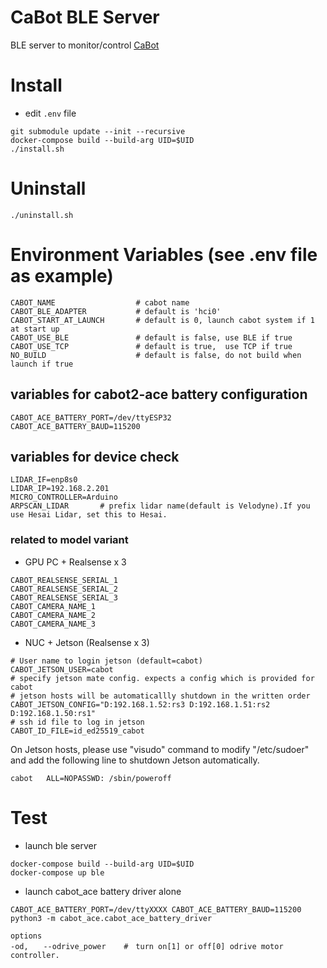 # CaBot BLE Server

BLE server to monitor/control [CaBot](https://github.com/cmu-cabot/cabot)

# Install

- edit `.env` file

```
git submodule update --init --recursive
docker-compose build --build-arg UID=$UID
./install.sh
```

# Uninstall

```
./uninstall.sh
```


# Environment Variables (see .env file as example)
```
CABOT_NAME                  # cabot name
CABOT_BLE_ADAPTER           # default is 'hci0'
CABOT_START_AT_LAUNCH       # default is 0, launch cabot system if 1 at start up
CABOT_USE_BLE               # default is false, use BLE if true
CABOT_USE_TCP               # default is true,  use TCP if true
NO_BUILD                    # default is false, do not build when launch if true
```

## variables for cabot2-ace battery configuration
```
CABOT_ACE_BATTERY_PORT=/dev/ttyESP32
CABOT_ACE_BATTERY_BAUD=115200
```

## variables for device check
```
LIDAR_IF=enp8s0
LIDAR_IP=192.168.2.201
MICRO_CONTROLLER=Arduino
ARPSCAN_LIDAR		# prefix lidar name(default is Velodyne).If you use Hesai Lidar, set this to Hesai.
```

### related to model variant
- GPU PC + Realsense x 3
```
CABOT_REALSENSE_SERIAL_1
CABOT_REALSENSE_SERIAL_2
CABOT_REALSENSE_SERIAL_3
CABOT_CAMERA_NAME_1
CABOT_CAMERA_NAME_2
CABOT_CAMERA_NAME_3
```
- NUC + Jetson (Realsense x 3)
```
# User name to login jetson (default=cabot)
CABOT_JETSON_USER=cabot
# specify jetson mate config. expects a config which is provided for cabot
# jetson hosts will be automaticallly shutdown in the written order
CABOT_JETSON_CONFIG="D:192.168.1.52:rs3 D:192.168.1.51:rs2 D:192.168.1.50:rs1"
# ssh id file to log in jetson
CABOT_ID_FILE=id_ed25519_cabot
```

On Jetson hosts, please use "visudo" command to modify "/etc/sudoer" and add the following line to shutdown Jetson automatically.
```
cabot   ALL=NOPASSWD: /sbin/poweroff
```

##


# Test
- launch ble server
```
docker-compose build --build-arg UID=$UID
docker-compose up ble
```

- launch cabot_ace battery driver alone
```
CABOT_ACE_BATTERY_PORT=/dev/ttyXXXX CABOT_ACE_BATTERY_BAUD=115200 python3 -m cabot_ace.cabot_ace_battery_driver

options
-od,　　--odrive_power    #　turn on[1] or off[0] odrive motor controller.
```

